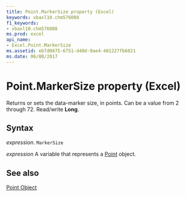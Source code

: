 ```yaml
---
title: Point.MarkerSize property (Excel)
keywords: vbaxl10.chm576088
f1_keywords:
- vbaxl10.chm576088
ms.prod: excel
api_name:
- Excel.Point.MarkerSize
ms.assetid: eb7d0875-6751-d40d-9ae4-401227fb6021
ms.date: 06/08/2017
---
```



# Point.MarkerSize property (Excel)

Returns or sets the data-marker size, in points. Can be a value from 2 through 72. Read/write  **Long**.


## Syntax

 _expression_. `MarkerSize`

 _expression_ A variable that represents a [Point](Excel.Point-graph-object.md) object.


## See also


[Point Object](Excel.Point(object).md)

